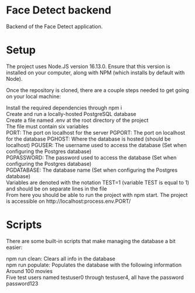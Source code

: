 # Face Detect backend
Backend of the Face Detect application.

# Setup
The project uses Node.JS version 16.13.0. Ensure that this version is installed on your computer, along with NPM (which installs by default with Node).  

Once the repository is cloned, there are a couple steps needed to get going on your local machine:  

Install the required dependencies through npm i  
Create and run a locally-hosted PostgreSQL database  
Create a file named .env at the root directory of the project  
The file must contain six variables  
PORT: The port on localhost for the server
PGPORT: The port on localhost for the database
PGHOST: Where the database is hosted (should be localhost) 
PGUSER: The username used to access the database (Set when configuring the Postgres database)   
PGPASSWORD: The password used to access the database (Set when configuring the Postgres database)  
PGDATABASE: The database name (Set when configuring the Postgres database)  
Variables are denoted with the notation TEST=1 (variable TEST is equal to 1) and should be on separate lines in the file  
From here you should be able to run the project with npm start. The project is accessible on http://localhost:process.env.PORT/  

# Scripts
There are some built-in scripts that make managing the database a bit easier:  

npm run clean: Clears all info in the database  
npm run populate: Populates the database with the following information  
Around 100 movies  
Five test users named testuser0 through testuser4, all have the password password123  
